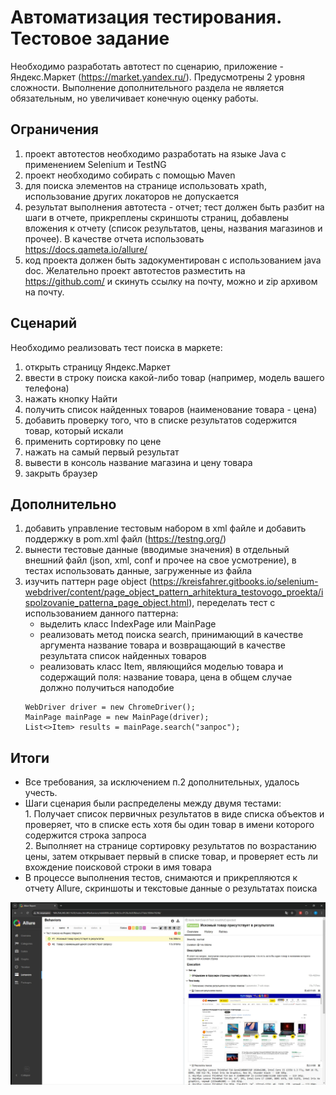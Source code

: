 # Автоматизация тестирования. Тестовое задание
Необходимо разработать автотест по сценарию, приложение -
Яндекс.Маркет (https://market.yandex.ru/). Предусмотрены 2 уровня сложности. Выполнение
дополнительного раздела не является обязательным, но увеличивает конечную оценку
работы.

## Ограничения
1. проект автотестов необходимо разработать на языке Java с применением Selenium и TestNG
2. проект необходимо собирать с помощью Maven
3. для поиска элементов на странице использовать xpath, использование других локаторов не
   допускается
4. результат выполнения автотеста - отчет; тест должен быть разбит на шаги в отчете,
   прикреплены скриншоты страниц, добавлены вложения к отчету (список результатов, цены,
   названия магазинов и прочее). В качестве отчета использовать https://docs.qameta.io/allure/
5. код проекта должен быть задокументирован с использованием java doc.
   Желательно проект автотестов разместить на https://github.com/ и скинуть ссылку на почту,
   можно и zip архивом на почту.

## Сценарий
   Необходимо реализовать тест поиска в маркете:
1. открыть страницу Яндекс.Маркет
2. ввести в строку поиска какой-либо товар (например, модель вашего телефона)
3. нажать кнопку Найти
4. получить список найденных товаров (наименование товара - цена)
5. добавить проверку того, что в списке результатов содержится товар, который искали
6. применить сортировку по цене
7. нажать на самый первый результат
8. вывести в консоль название магазина и цену товара
9. закрыть браузер

## Дополнительно
1. добавить управление тестовым набором в xml файле и добавить поддержку в pom.xml файл
   (https://testng.org/)
2. вынести тестовые данные (вводимые значения) в отдельный внешний файл (json, xml, conf и
   прочее на свое усмотрение), в тестах использовать данные, загруженные из файла
3. изучить паттерн page object (https://kreisfahrer.gitbooks.io/selenium-webdriver/content/page_object_pattern_arhitektura_testovogo_proekta/ispolzovanie_patterna_page_object.html), переделать тест с использованием данного паттерна:
   * выделить класс IndexPage или MainPage
   * реализовать метод поиска search, принимающий в качестве аргумента название товара и
   возвращающий в качестве результата список найденных товаров
   * реализовать класс Item, являющийся моделью товара и содержащий поля: название
   товара, цена
   в общем случае должно получиться наподобие
   ```
   WebDriver driver = new ChromeDriver();
   MainPage mainPage = new MainPage(driver);
   List<>Item> results = mainPage.search("запрос");
   ```
   
## Итоги
* Все требования, за исключением п.2 дополнительных, удалось учесть. 
* Шаги сценария были распределены между двумя тестами:  
      1. Получает список первичных результатов в виде списка объектов и проверяет, что в списке есть хотя бы один товар
      в имени которого содержится строка запроса  
      2. Выполняет на странице сортировку результатов по возрастанию цены, затем открывает первый в списке товар, 
      и проверяет есть ли вхождение поисковой строки в имя товара   
* В процессе выполнения тестов, снимаются и прикрепляются к отчету Allure, скриншоты и текстовые данные о результатах
поиска

![Скрин отчета в Allure](result.jpg)

